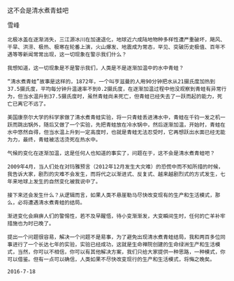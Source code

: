 这不会是清水煮青蛙吧

雪峰


    北极冰盖在逐渐消失，三江源冰川在加速退化，地球近六成陆地物种多样性遭严重破坏，飓风、干旱、洪涝、极热、极寒在轮番上演，火山爆发、地震成为常态，罕见、突破历史极值、百年不遇等等新闻常常出现，这一切现象在警示我们什么？

    我想知道，这一切现象是不是警示我们，人类是不是逐渐加温中的水中青蛙？

    “清水煮青蛙”故事是这样的，1872年，一个叫亨滋曼的人用90分钟把水从21摄氏度加热到37.5摄氏度，平均每分钟升温速率不到0.2摄氏度，在逐渐加温过程中他没观察到青蛙有异常行为，但当水温升到37.5摄氏度时，虽然青蛙尚未死亡，但青蛙已经失去了一跃而起的能力，死亡已离它不远了。

    美国康奈尔大学的科学家做了清水煮青蛙实验，将一只青蛙丢进沸水中，青蛙在千钧一发之机一跃而跳出锅外，随后又做了一个实验，先把青蛙放在冷水锅中，然后逐渐加温，开始时，青蛙在水中悠然自得，但当水温上升到一定高度时，也就是青蛙无法忍受时，它再想跃出水面已经无能为力，最终，青蛙被活活烫死在热水中。

    气候的变化在逐渐加温，这是任何人也知道的事实了，问题在于，这不会是清水煮青蛙吧？

    2009年4月，当人们处在对玛雅预言（2012年12月发生大灾难）的恐慌中而不知所措的时候，我告诉大家，剧烈的灾难不会发生，而将代之以渐进式、反复式、越来越剧烈式的方式发生，七年来地球上发生的自然变化被我说中了。

    接下来还会发生什么？从逻辑而言，如果人类不悬崖勒马尽快改变现有的生产和生活模式，那么，必将遭遇清水煮青蛙的结局。

    渐进变化会麻痹人们的警惕性，若不及早醒悟，待小变渐渐发，大变瞬间生时，任何的亡羊补牢措施也为时已晚了。

    提出一个问题很容易，解决一个问题不是易事，为了避免出现清水煮青蛙结局，我和两百多位同事进行了一个长达七年的实验，实验已经成功，这就是生命禅院创建的生命绿洲生产和生活模式，当然，你可以不相信，你可以有其他解决方案，我们只给大家提供一种思路，一种模式，你可以借鉴。但有一点可以确信，人类如果不尽快改变现行的生产和生活模式，将悔之晚矣。

    2016-7-18



